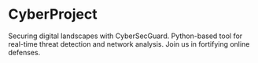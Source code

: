 # CyberProject
Securing digital landscapes with CyberSecGuard. Python-based tool for real-time threat detection and network analysis. Join us in fortifying online defenses.
